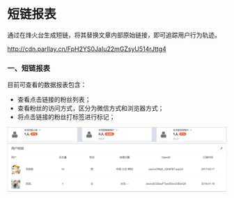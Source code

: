# 短链报表

通过在烽火台生成短链，将其替换文章内部原始链接，即可追踪用户行为轨迹。

http://cdn.parllay.cn/FpH2YS0JaIu22mGZsyU514rJttg4

### 一、短链报表

目前可查看的数据报表包含：

* 查看点击链接的粉丝列表；
* 查看粉丝的访问方式，区分为微信方式和浏览器方式；
* 将点击链接的粉丝打标签进行标记；

![](/assets/1516597792%281%29.png)![](/assets/1516586155%281%29.png)

